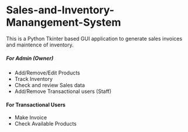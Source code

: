 # Sales-and-Inventory-Manangement-System
This is a Python Tkinter based GUI application to generate sales invoices and maintence of inventory.
##### For Admin (Owner)
*	Add/Remove/Edit Products
*	Track Inventory
*	Check and review Sales data
*	Add/Remove Transactional users (Staff) 

#### For Transactional Users
*	Make Invoice
*	Check Available Products